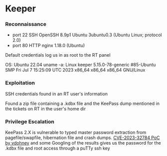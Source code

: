 # Keeper

### Reconnaissance

- port 22 SSH OpenSSH 8.9p1 Ubuntu 3ubuntu0.3 (Ubuntu Linux; protocol 2.0)
- port 80 HTTP nginx 1.18.0 (Ubuntu)

Default credentials log us in as root to the RT panel

OS: Ubuntu 22.04
uname -a: Linux keeper 5.15.0-78-generic #85-Ubuntu SMP Fri Jul 7 15:25:09 UTC 2023 x86_64 x86_64 x86_64 GNU/Linux


### Exploitation 

SSH credentials found in an RT user's information

Found a zip file containing a .kdbx file and the KeePass dump mentioned in the tickets on RT in the user's 
home dir

### Privilege Escalation

KeePass 2.X is vulnerable to typed master password extraction from pagefile/swapfile, hibernation file and 
crash dumps. [CVE-2023-32784 PoC by vdohney](https://github.com/vdohney/keepass-password-dumper) and some 
Googling of the results gives us the password for the .kdbx file and root access through a puTTy ssh key
